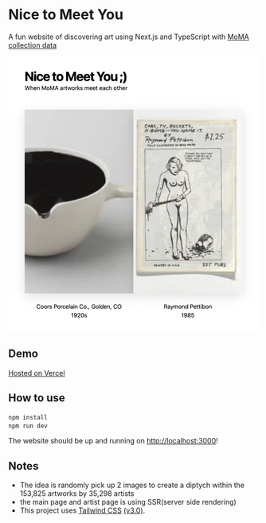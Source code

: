 # Nice to Meet You

A fun website of discovering art using Next.js and TypeScript with [MoMA collection data](https://github.com/MuseumofModernArt/collection)

![preview](preview.png)

## Demo

[Hosted on Vercel](https://moma-artworks-discovery.vercel.app)

## How to use

```bash
npm install
npm run dev
```

The website should be up and running on [http://localhost:3000](http://localhost:3000)!

## Notes

- The idea is randomly pick up 2 images to create a diptych within the 153,825 artworks by 35,298 artists
- the main page and artist page is using SSR(server side rendering)
- This project uses [Tailwind CSS](https://tailwindcss.com) [(v3.0)](https://tailwindcss.com/blog/tailwindcss-v3).
